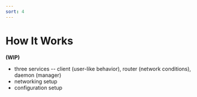 ```yaml
---
sort: 4
---
```


# How It Works

**(WIP)**

- three services -- client (user-like behavior), router (network conditions), daemon (manager)
- networking setup
- configuration setup


